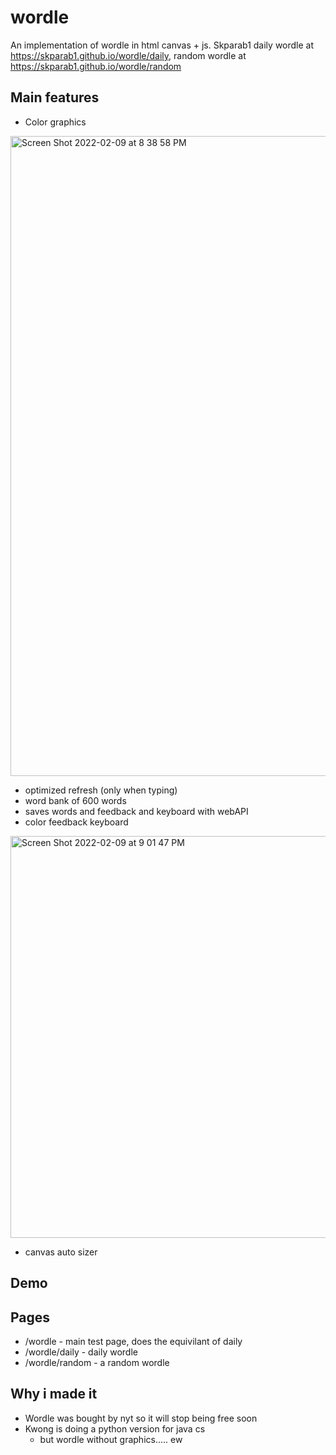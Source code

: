 # wordle
An implementation of wordle in html canvas + js. Skparab1 daily wordle at https://skparab1.github.io/wordle/daily, random wordle at https://skparab1.github.io/wordle/random

## Main features
- Color graphics

<img width="1024" alt="Screen Shot 2022-02-09 at 8 38 58 PM" src="https://user-images.githubusercontent.com/71990977/153338215-a3a39c8b-f6b4-4a11-8972-b6d0c5d83f35.png">

- optimized refresh (only when typing)
- word bank of 600 words
- saves words and feedback and keyboard with webAPI
- color feedback keyboard

<img width="643" alt="Screen Shot 2022-02-09 at 9 01 47 PM" src="https://user-images.githubusercontent.com/71990977/153340518-e5f3de3a-82f7-4e20-ba97-854e476c8dc1.png">

- canvas auto sizer

## Demo

## Pages
- /wordle - main test page, does the equivilant of daily
- /wordle/daily - daily wordle
- /wordle/random - a random wordle

## Why i made it
- Wordle was bought by nyt so it will stop being free soon
- Kwong is doing a python version for java cs
  - but wordle without graphics..... ew
